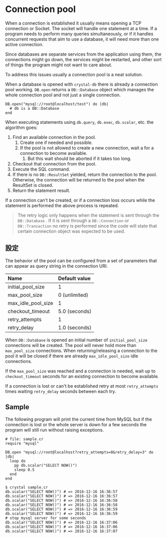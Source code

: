# Connection pool

When a connection is established it usually means opening a TCP connection or Socket. The socket will handle one statement at a time. If a program needs to perform many queries simultaneously, or if it handles concurrent requests that aim to use a database, it will need more than one active connection.

Since databases are separate services from the application using them, the connections might go down, the services might be restarted, and other sort of things the program might not want to care about.

To address this issues usually a connection pool is a neat solution.

When a database is opened with `crystal-db` there is already a connection pool working. `DB.open` returns a `DB::Database` object which manages the whole connection pool and not just a single connection.

```crystal
DB.open("mysql://root@localhost/test") do |db|
  # db is a DB::Database
end
```

When executing statements using `db.query`, `db.exec`, `db.scalar`, etc. the algorithm goes:

1. Find an available connection in the pool.
   1. Create one if needed and possible.
   2. If the pool is not allowed to create a new connection, wait a for a connection to become available.
      1. But this wait should be aborted if it takes too long.
2. Checkout that connection from the pool.
3. Execute the SQL command.
4. If there is no `DB::ResultSet` yielded, return the connection to the pool. Otherwise, the connection will be returned to the pool when the ResultSet is closed.
5. Return the statement result.

If a connection can't be created, or if a connection loss occurs while the statement is performed the above process is repeated.

> The retry logic only happens when the statement is sent through the `DB::Database` . If it is sent through a `DB::Connection` or `DB::Transaction` no retry is performed since the code will state that certain connection object was expected to be used.

## 設定

The behavior of the pool can be configured from a set of parameters that can appear as query string in the connection URI.

| Name | Default value |
| :--- | :--- |
| initial\_pool\_size | 1 |
| max\_pool\_size | 0 \(unlimited\) |
| max\_idle\_pool\_size | 1 |
| checkout\_timeout | 5.0 \(seconds\) |
| retry\_attempts | 1 |
| retry\_delay | 1.0 \(seconds\) |

When `DB::Database` is opened an initial number of `initial_pool_size` connections will be created. The pool will never hold more than `max_pool_size` connections. When returning/releasing a connection to the pool it will be closed if there are already `max_idle_pool_size` idle connections.

If the `max_pool_size` was reached and a connection is needed, wait up to `checkout_timeout` seconds for an existing connection to become available.

If a connection is lost or can't be established retry at most `retry_attempts` times waiting `retry_delay` seconds between each try.

## Sample

The following program will print the current time from MySQL but if the connection is lost or the whole server is down for a few seconds the program will still run without raising exceptions.

```crystal
# file: sample.cr
require "mysql"

DB.open "mysql://root@localhost?retry_attempts=8&retry_delay=3" do |db|
  loop do
    pp db.scalar("SELECT NOW()")
    sleep 0.5
  end
end
```

```
$ crystal sample.cr
db.scalar("SELECT NOW()") # => 2016-12-16 16:36:57
db.scalar("SELECT NOW()") # => 2016-12-16 16:36:57
db.scalar("SELECT NOW()") # => 2016-12-16 16:36:58
db.scalar("SELECT NOW()") # => 2016-12-16 16:36:58
db.scalar("SELECT NOW()") # => 2016-12-16 16:36:59
db.scalar("SELECT NOW()") # => 2016-12-16 16:36:59
# stop mysql server for some seconds
db.scalar("SELECT NOW()") # => 2016-12-16 16:37:06
db.scalar("SELECT NOW()") # => 2016-12-16 16:37:06
db.scalar("SELECT NOW()") # => 2016-12-16 16:37:07
```

